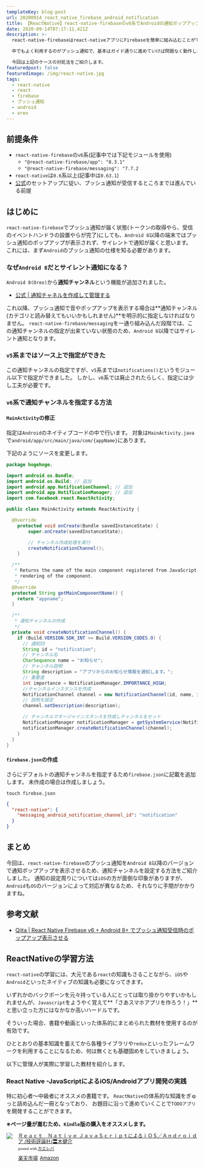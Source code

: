 ```yaml
---
templateKey: blog-post
url: 20200914_react_native_firebase_android_notification
title: 【ReactNative】react-native-firebaseのv6系でAndroidの通知ポップアップを出す
date: 2020-09-14T07:17:11.421Z
description: >-
  react-native-firebaseはreact-nativeアプリにFirebaseを簡単に組み込むことができるライブラリです。

  中でもよく利用するのがプッシュ通知で、基本はガイド通りに進めていけば問題なく動作しますが、Androidの特定バージョン以降ではプッシュ通知のポップアップが表示されません。

  今回は上記のケースの対処法をご紹介します。
featuredpost: false
featuredimage: /img/react-native.jpg
tags:
  - react-native
  - react
  - firebase
  - プッシュ通知
  - android
  - oreo
---
```

## 前提条件
- `react-native-firebase`の`v6`系(記事中では下記モジュールを使用)
  - `"@react-native-firebase/app": "8.3.1"` 
  - `"@react-native-firebase/messaging": "7.7.2`
- `react-native`は`0.6`系以上(記事中は`0.63.1`)
- [公式](https://github.com/invertase/react-native-firebase)のセットアップに従い、プッシュ通知が受信するところまでは進んでいる前提

## はじめに
`react-native-firebase`でプッシュ通知が届く状態(トークンの取得やら、受信のイベントハンドラの設置やらが完了)にしても、`Android 8`以降の端末ではプッシュ通知のポップアップが表示されず、サイレントで通知が届くと思います。
これには、まず`Android`のプッシュ通知の仕様を知る必要があります。

### なぜ`Android 8`だとサイレント通知になる？
`Android 8(Oreo)`から**通知チャンネル**という機能が追加されました。
- [公式 | 通知チャネルを作成して管理する](https://developer.android.com/training/notify-user/channels.html)

これ以降、プッシュ通知で音やポップアップを表示する場合は**通知チャンネル(カテゴリと読み替えてもいいかもしれません)**を明示的に指定しなければなりません。
`react-native-firebase/messaging`を一通り組み込んだ段階では、この通知チャンネルの指定が出来ていない状態のため、`Android 8`以降ではサイレント通知となります。

### `v5`系まではソース上で指定ができた
この通知チャンネルの指定ですが、`v5`系までは`notifications()`というモジュール以下で指定ができました。
しかし、`v6`系では廃止されたらしく、指定には少し工夫が必要です。

### `v6`系で通知チャンネルを指定する方法

#### `MainActivity`の修正
指定は`Android`のネイティブコードの中で行います。
対象は`MainActivity.java`で`android/app/src/main/java/com/{appName}`にあります。

下記のようにソースを変更します。

```java
package hogehoge;

import android.os.Bundle;
import android.os.Build; // 追加
import android.app.NotificationChannel; // 追加
import android.app.NotificationManager; // 追加
import com.facebook.react.ReactActivity;

public class MainActivity extends ReactActivity {

  @Override
    protected void onCreate(Bundle savedInstanceState) {
        super.onCreate(savedInstanceState);

        // チャンネル作成処理を実行
        createNotificationChannel();
    }

  /**
   * Returns the name of the main component registered from JavaScript. This is used to schedule
   * rendering of the component.
   */
  @Override
  protected String getMainComponentName() {
    return "appname";
  }

  /**
   * 通知チャンネルの作成
   */
  private void createNotificationChannel() {
    if (Build.VERSION.SDK_INT >= Build.VERSION_CODES.O) {
      // 通知ID
      String id = "notification";
      // チャンネル名
      CharSequence name = "お知らせ";
      // チャンネル説明
      String description = "アプリからのお知らせ情報を通知します。";
      // 重要度
      int importance = NotificationManager.IMPORTANCE_HIGH;
      //チャンネルインスタンスを作成
      NotificationChannel channel = new NotificationChannel(id, name, importance);
      // 説明を設定
      channel.setDescription(description);

      // チャンネルマネージャインスタンスを作成しチャンネルをセット
      NotificationManager notificationManager = getSystemService(NotificationManager.class);
      notificationManager.createNotificationChannel(channel);
    }
  }
}

```

#### `firebase.json`の作成
さらにデフォルトの通知チャンネルを指定するため`firebase.json`に記載を追加します。
未作成の場合は作成しましょう。

```shell
touch firebse.json
```

```json:title=firebase.json
{
  "react-native": {
    "messaging_android_notification_channel_id": "notification"
  }
}
```

## まとめ
今回は、`react-native-firebase`のプッシュ通知を`Android 8`以降のバージョンで通知ポップアップを表示させるため、通知チャンネルを設定する方法をご紹介しました。
通知の設定周りについては`iOS`の方が面倒な印象がありますが、`Android`も`OS`のバージョンによって対応が異なるため、それなりに手間がかかりますね。

## 参考文献
- [Qiita | React Native Firebase v6 + Android 8+ でプッシュ通知受信時のポップアップ表示させる](https://qiita.com/myzkyy/items/4c286c3d096c5aaa2b3c)

## ReactNativeの学習方法
`react-native`の学習には、大元である`react`の知識もさることながら、`iOS`や`Android`といったネイティブの知識も必要になってきます。

いずれかのバックボーンを元々持っている人にとっては取り掛かりやすいかもしれませんが、`Javascript`をようやく覚えて**「さあスマホアプリを作ろう！」**と思い立った方にはなかなか高いハードルです。

そういった場合、書籍や動画といった体系的にまとめられた教材を使用するのが有効です。

ひととおりの基本知識を蓄えてから各種ライブラリや`redux`といったフレームワークを利用することになるため、何は無くとも基礎固めをしていきましょう。

以下に管理人が実際に学習した教材を紹介します。

### React Native -JavaScriptによるiOS/Androidアプリ開発の実践

特に初心者〜中級者にオススメの書籍です。
`ReactNative`の体系的な知識をぎゅっと詰め込んだ一冊となっており、
お題目に沿って進めていくことで`TODOアプリ`を開発することができます。

**※ページ量が嵩むため、`Kindle`版の購入をオススメします。**

<div class="kaerebalink-box" style="text-align:left;padding-bottom:20px;font-size:small;zoom: 1;overflow: hidden;"><div class="kaerebalink-image" style="float:left;margin:0 15px 10px 0;"><a href="https://hb.afl.rakuten.co.jp/hgc/g0000017.scg7kd52.g0000017.scg7l6f0/kaereba_main_202009292257020471?pc=https%3A%2F%2Fproduct.rakuten.co.jp%2Fproduct%2F-%2F42b4a32dd1c21ede6c168baa30b83770%2F&m=http%3A%2F%2Fm.product.rakuten.co.jp%2Fproduct%2F42b4a32dd1c21ede6c168baa30b83770%2F" target="_blank" ><img src="https://thumbnail.image.rakuten.co.jp/ran/img/2001/0009/784/297/113/919/20010009784297113919_1.jpg" style="border: none;" /></a></div><div class="kaerebalink-info" style="line-height:120%;zoom: 1;overflow: hidden;"><div class="kaerebalink-name" style="margin-bottom:10px;line-height:120%"><a href="https://hb.afl.rakuten.co.jp/hgc/g0000017.scg7kd52.g0000017.scg7l6f0/kaereba_main_202009292257020471?pc=https%3A%2F%2Fproduct.rakuten.co.jp%2Fproduct%2F-%2F42b4a32dd1c21ede6c168baa30b83770%2F&m=http%3A%2F%2Fm.product.rakuten.co.jp%2Fproduct%2F42b4a32dd1c21ede6c168baa30b83770%2F" target="_blank" >Ｒｅａｃｔ　Ｎａｔｉｖｅ ＪａｖａＳｃｒｉｐｔによるｉＯＳ／Ａｎｄｒｏｉｄア  /技術評論社/〓木健介</a><div class="kaerebalink-powered-date" style="font-size:8pt;margin-top:5px;font-family:verdana;line-height:120%">posted with <a href="https://kaereba.com" rel="nofollow" target="_blank">カエレバ</a></div></div><div class="kaerebalink-detail" style="margin-bottom:5px;"></div><div class="kaerebalink-link1" style="margin-top:10px;"><div class="shoplinkrakuten" style="display:inline;margin-right:5px"><a href="https://hb.afl.rakuten.co.jp/hgc/g0000017.scg7kd52.g0000017.scg7l6f0/kaereba_main_202009292257020471?pc=https%3A%2F%2Fproduct.rakuten.co.jp%2Fproduct%2F-%2F42b4a32dd1c21ede6c168baa30b83770%2F&m=http%3A%2F%2Fm.product.rakuten.co.jp%2Fproduct%2F42b4a32dd1c21ede6c168baa30b83770%2F" target="_blank" >楽天市場</a></div><div class="shoplinkamazon" style="display:inline;margin-right:5px"><a href="https://www.amazon.co.jp/gp/search?keywords=React%20Native&__mk_ja_JP=%E3%82%AB%E3%82%BF%E3%82%AB%E3%83%8A&tag=stym112204-22" target="_blank" >Amazon</a></div></div></div><div class="booklink-footer" style="clear: left"></div></div>